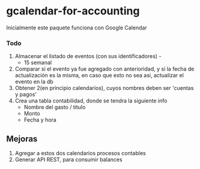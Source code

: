 # gcalendar-for-accounting
Inicialmente este paquete funciona con Google Calendar

### Todo

1. Almacenar el listado de eventos (con sus identificadores) - 
	- 15 semanal
2. Comparar si el evento ya fue agregado con anterioridad, y si la fecha de actualización es la misma, en caso que esto no sea asi, actualizar el evento en la db
3. Obtener 2(en principio calendarios), cuyos nombres deben ser 
'cuentas y pagos'
4. Crea una tabla contabilidad, donde se tendra la siguiente info 
	- Nombre del gasto / titulo
	- Monto
	- Fecha y hora




## Mejoras
1. Agregar a estos dos calendarios procesos contables
2. Generar API REST, para consumir balances

